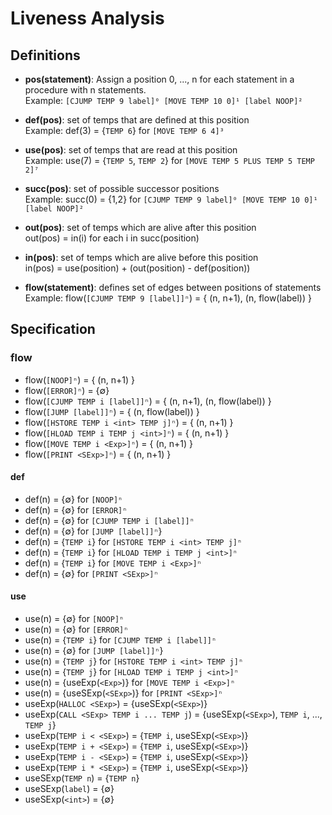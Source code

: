 # Liveness Analysis
## Definitions
+ **pos(statement)**: Assign a position 0, ..., n for each statement in a procedure with n statements. <br/>
Example: `[CJUMP TEMP 9 label]⁰ [MOVE TEMP 10 0]¹ [label NOOP]²`

+ **def(pos)**: set of temps that are defined at this position<br/>
Example: def(3) = {`TEMP 6`} for `[MOVE TEMP 6 4]³`

+ **use(pos)**: set of temps that are read at this position<br/>
Example: use(7) = {`TEMP 5`, `TEMP 2`} for `[MOVE TEMP 5 PLUS TEMP 5 TEMP 2]⁷`

+ **succ(pos)**: set of possible successor positions<br/>
Example: succ(0) = {1,2} for `[CJUMP TEMP 9 label]⁰ [MOVE TEMP 10 0]¹ [label NOOP]²`

+ **out(pos)**: set of temps which are alive after this position<br/>
out(pos) = in(i) for each i in succ(position)

+ **in(pos)**: set of temps which are alive before this position<br/>
in(pos) = use(position) + (out(position) - def(position))

+ **flow(statement)**: defines set of edges between positions of statements<br/>
Example: flow(`[CJUMP TEMP 9 [label]]ⁿ`) = { (n, n+1), (n, flow(label)) }

## Specification
### flow
- flow(`[NOOP]ⁿ`) = { (n, n+1) }
- flow(`[ERROR]ⁿ`) = {∅}
- flow(`[CJUMP TEMP i [label]]ⁿ`) = { (n, n+1), (n, flow(label)) }
- flow(`[JUMP [label]]ⁿ`) = { (n, flow(label)) }
- flow(`[HSTORE TEMP i <int> TEMP j]ⁿ`) = { (n, n+1) }
- flow(`[HLOAD TEMP i TEMP j <int>]ⁿ`) = { (n, n+1) }
- flow(`[MOVE TEMP i <Exp>]ⁿ`) = { (n, n+1) }
- flow(`[PRINT <SExp>]ⁿ`) = { (n, n+1) }

#### def
- def(n) = {∅} for `[NOOP]ⁿ`
- def(n) = {∅} for `[ERROR]ⁿ`
- def(n) = {∅} for `[CJUMP TEMP i [label]]ⁿ`
- def(n) = {∅} for `[JUMP [label]]ⁿ`}
- def(n) = {`TEMP i`} for `[HSTORE TEMP i <int> TEMP j]ⁿ`
- def(n) = {`TEMP i`} for `[HLOAD TEMP i TEMP j <int>]ⁿ`
- def(n) = {`TEMP i`} for `[MOVE TEMP i <Exp>]ⁿ`
- def(n) = {∅} for `[PRINT <SExp>]ⁿ`

#### use
- use(n) = {∅} for `[NOOP]ⁿ`
- use(n) = {∅} for `[ERROR]ⁿ`
- use(n) = {`TEMP i`} for `[CJUMP TEMP i [label]]ⁿ`
- use(n) = {∅} for `[JUMP [label]]ⁿ`}
- use(n) = {`TEMP j`} for `[HSTORE TEMP i <int> TEMP j]ⁿ`
- use(n) = {`TEMP j`} for `[HLOAD TEMP i TEMP j <int>]ⁿ`
- use(n) = {useExp(`<Exp>`)} for `[MOVE TEMP i <Exp>]ⁿ`
- use(n) = {useSExp(`<SExp>`)} for `[PRINT <SExp>]ⁿ`
- useExp(`HALLOC <SExp>`) = {useSExp(`<SExp>`)}
- useExp(`CALL <SExp> TEMP i ... TEMP j`) = {useSExp(`<SExp>`), `TEMP i`, ..., `TEMP j`}
- useExp(`TEMP i < <SExp>`) =  {`TEMP i`, useSExp(`<SExp>`)}
- useExp(`TEMP i + <SExp>`) =  {`TEMP i`, useSExp(`<SExp>`)}
- useExp(`TEMP i - <SExp>`) =  {`TEMP i`, useSExp(`<SExp>`)}
- useExp(`TEMP i * <SExp>`) =  {`TEMP i`, useSExp(`<SExp>`)}
- useSExp(`TEMP n`) = {`TEMP n`}
- useSExp(`label`) = {∅}
- useSExp(`<int>`) = {∅}
